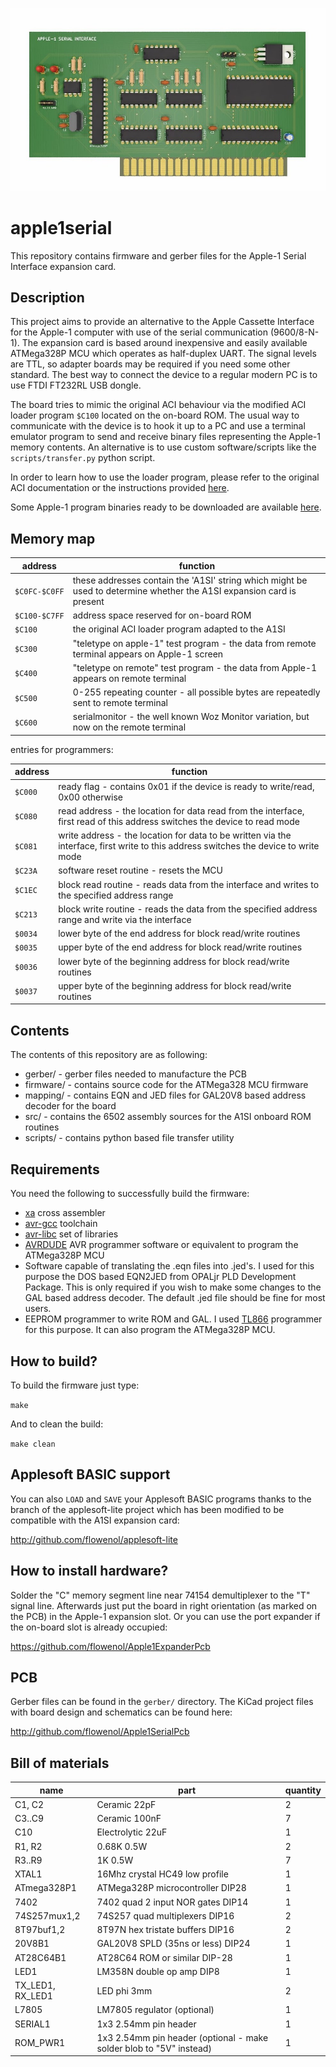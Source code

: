 ![apple1serial](/apple1serial.jpg)

# apple1serial

This repository contains firmware and gerber files for the Apple-1 Serial Interface expansion card.

## Description

This project aims to provide an alternative to the Apple Cassette Interface for the Apple-1 computer with use of the serial
communication (9600/8-N-1). The expansion card is based around inexpensive and easily available ATMega328P MCU which operates
as half-duplex UART. The signal levels are TTL, so adapter boards may be required if you need some other standard. The best way
to connect the device to a regular modern PC is to use FTDI FT232RL USB dongle.

The board tries to mimic the original ACI behaviour via the modified ACI loader program `$C100` located on the on-board ROM.
The usual way to communicate with the device is to hook it up to a PC and use a terminal emulator program to send and
receive binary files representing the Apple-1 memory contents. An alternative is to use custom software/scripts like the
`scripts/transfer.py` python script.

In order to learn how to use the loader program, please refer to the original ACI documentation or the instructions provided [here](https://www.sbprojects.net/projects/apple1/aci.php).

Some Apple-1 program binaries ready to be downloaded are available [here](https://drive.google.com/file/d/1G0ycKSszlr45RE8Rp6eW-0qxz4MS9qDN/view?usp=sharing).

## Memory map

| address | function |
| --- | --- |
| `$C0FC-$C0FF` | these addresses contain the 'A1SI' string which might be used to determine whether the A1SI expansion card is present |
| `$C100-$C7FF` | address space reserved for on-board ROM |
| `$C100` | the original ACI loader program adapted to the A1SI |
| `$C300` | "teletype on apple-1" test program - the data from remote terminal appears on Apple-1 screen |
| `$C400` | "teletype on remote" test program - the data from Apple-1 appears on remote terminal |
| `$C500` | 0-255 repeating counter - all possible bytes are repeatedly sent to remote terminal |
| `$C600` | serialmonitor - the well known Woz Monitor variation, but now on the remote terminal |

entries for programmers:

| address | function |
| --- | --- |
| `$C000` | ready flag - contains 0x01 if the device is ready to write/read, 0x00 otherwise |
| `$C080` | read address - the location for data read from the interface, first read of this address switches the device to read mode |
| `$C081` | write address - the location for data to be written via the interface, first write to this address switches the device to write mode |
| `$C23A` | software reset routine - resets the MCU |
| `$C1EC` | block read routine - reads data from the interface and writes to the specified address range |
| `$C213` | block write routine - reads the data from the specified address range and write via the interface |
| `$0034` | lower byte of the end address for block read/write routines |
| `$0035` | upper byte of the end address for block read/write routines |
| `$0036` | lower byte of the beginning address for block read/write routines |
| `$0037` | upper byte of the beginning address for block read/write routines |

## Contents

The contents of this repository are as following:

* gerber/ - gerber files needed to manufacture the PCB
* firmware/ - contains source code for the ATMega328 MCU firmware
* mapping/ - contains EQN and JED files for GAL20V8 based address decoder for the board
* src/ - contains the 6502 assembly sources for the A1SI onboard ROM routines
* scripts/ - contains python based file transfer utility

## Requirements

You need the following to successfully build the firmware:

* [xa](https://www.floodgap.com/retrotech/xa/) cross assembler
* [avr-gcc](https://gcc.gnu.org/wiki/avr-gcc) toolchain
* [avr-libc](https://www.nongnu.org/avr-libc/) set of libraries
* [AVRDUDE](https://www.nongnu.org/avrdude/) AVR programmer software or equivalent to program the ATMega328P MCU
* Software capable of translating the .eqn files into .jed's. I used for this purpose the DOS based EQN2JED from OPALjr PLD Development Package. This is only required if you wish to make some changes to the GAL based address decoder. The default .jed file should be fine for most users.
* EEPROM programmer to write ROM and GAL. I used [TL866](http://autoelectric.cn/EN/TL866_main.html) programmer for this purpose. It can also program the ATMega328P MCU.

## How to build?

To build the firmware just type:

`make`

And to clean the build:

`make clean`

## Applesoft BASIC support

You can also `LOAD` and `SAVE` your Applesoft BASIC programs thanks to the branch of the
applesoft-lite project which has been modified to be compatible with the A1SI expansion card:

http://github.com/flowenol/applesoft-lite

## How to install hardware?

Solder the "C" memory segment line near 74154 demultiplexer to the "T" signal line.
Afterwards just put the board in right orientation (as marked on the PCB) in the Apple-1 expansion slot.
Or you can use the port expander if the on-board slot is already occupied:

https://github.com/flowenol/Apple1ExpanderPcb

## PCB

Gerber files can be found in the `gerber/` directory.
The KiCad project files with board design and schematics can be found here:

http://github.com/flowenol/Apple1SerialPcb


## Bill of materials

| name | part | quantity |
| --- | --- | --- |
| C1, C2  | Ceramic 22pF  | 2 |
| C3..C9  | Ceramic 100nF | 7 |
| C10     | Electrolytic 22uF | 1 |
| R1, R2  | 0.68K 0.5W    | 2 |
| R3..R9  | 1K 0.5W       | 7 |
| XTAL1   | 16Mhz crystal HC49 low profile | 1 |
| ATmega328P1 | ATMega328P microcontroller DIP28 | 1 |
| 7402 | 7402 quad 2 input NOR gates DIP14 | 1 |
| 74S257mux1,2 | 74S257 quad multiplexers DIP16 | 2 |
| 8T97buf1,2   | 8T97N hex tristate buffers DIP16 | 2 |
| 20V8B1  | GAL20V8 SPLD (35ns or less) DIP24 | 1 |
| AT28C64B1 | AT28C64 ROM or similar DIP-28 | 1 |
| LED1 | LM358N double op amp DIP8 | 1 |
| TX_LED1, RX_LED1 | LED phi 3mm | 2 |
| L7805 | LM7805 regulator (optional) | 1 |
| SERIAL1 | 1x3 2.54mm pin header | 1 |
| ROM_PWR1| 1x3 2.54mm pin header (optional -  make solder blob to "5V" instead) | 1 |
